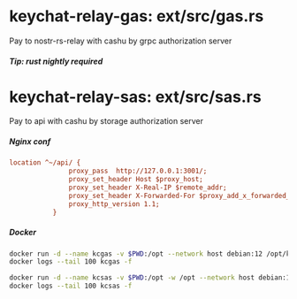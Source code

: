 # keychat-relay-gas: ext/src/gas.rs

Pay to nostr-rs-relay with cashu by grpc authorization server

##### Tip: rust nightly required

# keychat-relay-sas: ext/src/sas.rs

Pay to api with cashu by storage authorization server

##### Nginx conf
```ini
location ^~/api/ {
               proxy_pass  http://127.0.0.1:3001/;
               proxy_set_header Host $proxy_host;
               proxy_set_header X-Real-IP $remote_addr;
               proxy_set_header X-Forwarded-For $proxy_add_x_forwarded_for;
               proxy_http_version 1.1;
           }
```

##### Docker
```sh
docker run -d --name kcgas -v $PWD:/opt --network host debian:12 /opt/keychat-relay-gas -v -c /opt/gas.toml
docker logs --tail 100 kcgas -f

docker run -d --name kcsas -v $PWD:/opt -w /opt --network host debian:12 /opt/keychat-relay-sas -v -c /opt/sas.toml
docker logs --tail 100 kcsas -f
```
